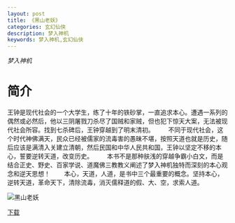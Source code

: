 ```yaml
---
layout: post
title: 《黑山老妖》
categories: 玄幻仙侠
description: 梦入神机
keywords: 梦入神机,玄幻仙侠
---
```

*梦入神机*
# 简介
王钟是现代社会的一个大学生，练了十年的铁砂掌，一直追求本心。遭遇一系列的偶然或必然后，他以三阴屠戮刀杀尽了国贼和家贼，但也犯下惊天大案，无法被现代社会所容。找到七杀碑后，王钟穿越到了明末清初。 　　不同于现代社会，这个时代神佛满天，民众已经被儒家的流毒害的愚昧不堪，按照天道也就是历史，随后应该是满清入关建立清朝，然后民国和中华人民共和国，王钟以坚定不移的本心，誓要逆转天道，改变历史。 　　本书不是那种肤浅的穿越争霸小白文，而是结合正史、野史、百家学说、道魔佛三教教义阐述了梦入神机独特而深刻的本心观念和逆天思想！ 　　本心，天道，人道，是书中三个最重要的概念。坚持本心，逆转天道，革命天下，清除流毒，消灭儒释道的假、大、空，求索人道。

![黑山老妖](https://cdn.jsdelivr.net/gh/YYbooks0/yybooks0img@master/bookscover2/黑山老妖.2f8ix0m555es.jpg)

[下载](https://link.jscdn.cn/1drv/aHR0cHM6Ly8xZHJ2Lm1zL3QvcyFBaGU2R2dNWmVFb2poWGs0V2FJSHZKUm5jZDYzP2U9czB1aFZt.txt)
